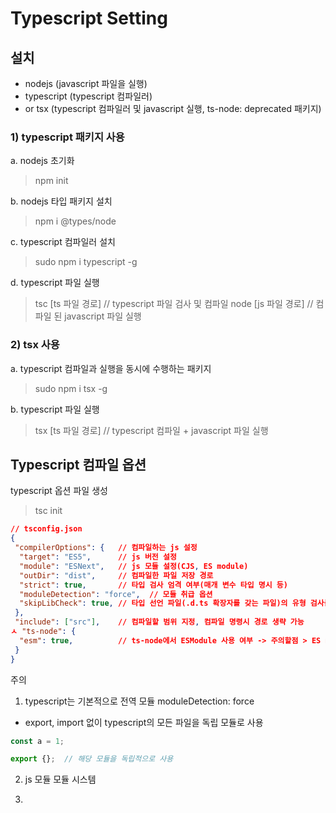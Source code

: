 # Typescript Setting
## 설치
- nodejs (javascript 파일을 실행)
- typescript (typescript 컴파일러)
- or tsx (typescript 컴파일러 및 javascript 실행, ts-node: deprecated 패키지)

### 1) typescript 패키지 사용
a. nodejs 초기화
> npm init

b. nodejs 타입 패키지 설치
> npm i @types/node

c. typescript 컴파일러 설치
> sudo npm i typescript -g

d. typescript 파일 실행
> tsc [ts 파일 경로] // typescript 파일 검사 및 컴파일
> node [js 파일 경로] // 컴파일 된 javascript 파일 실행

### 2) tsx 사용
a. typescript 컴파일과 실행을 동시에 수행하는 패키지
> sudo npm i tsx -g

b. typescript 파일 실행
> tsx [ts 파일 경로] // typescript 컴파일 + javascript 파일 실행


## Typescript 컴파일 옵션

typescript 옵션 파일 생성
> tsc init

```json
// tsconfig.json
{
 "compilerOptions": {   // 컴파일하는 js 설정
  "target": "ES5",      // js 버전 설정
  "module": "ESNext",   // js 모듈 설정(CJS, ES module)
  "outDir": "dist",     // 컴파일한 파일 저장 경로
  "strict": true,       // 타입 검사 엄격 여부(매개 변수 타입 명시 등)
  "moduleDetection": "force",  // 모듈 취급 옵션
  "skipLibCheck": true, // 타입 선언 파일(.d.ts 확장자를 갖는 파일)의 유형 검사를 생략하는 옵션입니다. 20버전 이후 필수
 },
 "include": ["src"],    // 컴파일할 범위 지정, 컴파일 명령시 경로 생략 가능
ㅅ "ts-node": {
  "esm": true,          // ts-node에서 ESModule 사용 여부 -> 주의할점 > ES module 확인
 }
}
```

주의
1. typescript는 기본적으로 전역 모듈
moduleDetection: force
- export, import 없이 typescript의 모든 파일을 독립 모듈로 사용
```typescript
const a = 1;

export {};  // 해당 모듈을 독립적으로 사용
```

2. js 모듈
모듈 시스템

3. 
